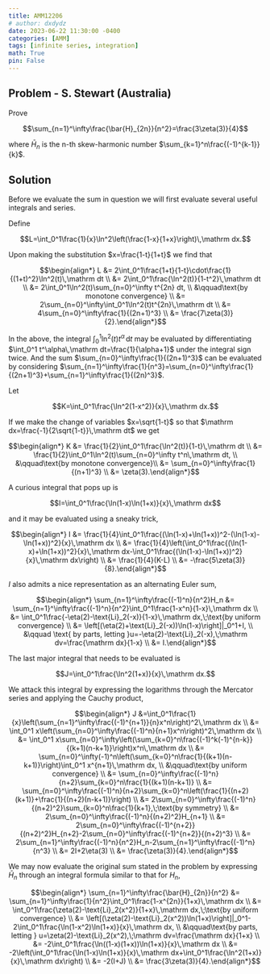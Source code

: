 ```yaml
---
title: AMM12206
# author: dxdydz
date: 2023-06-22 11:30:00 -0400
categories: [AMM]
tags: [infinite series, integration]
math: True
pin: False
---
```


## Problem - S. Stewart (Australia)

Prove

$$\sum_{n=1}^\infty\frac{\bar{H}_{2n}}{n^2}=\frac{3\zeta(3)}{4}$$

where $\bar{H}_n$ is the n-th skew-harmonic number $\sum_{k=1}^n\frac{(-1)^{k-1}}{k}$.

## Solution

Before we evaluate the sum in question we will first evaluate several useful integrals and series.

Define

$$L=\int_0^1\frac{1}{x}\ln^2\left(\frac{1-x}{1+x}\right)\,\mathrm dx.$$

Upon making the substitution $x=\frac{1-t}{1+t}$ we find that

$$\begin{align*}    L &= 2\int_0^1\frac{1+t}{1-t}\cdot\frac{1}{(1+t)^2}\ln^2(t)\,\mathrm dt \\      &= 2\int_0^1\frac{\ln^2(t)}{1-t^2}\,\mathrm dt \\      &= 2\int_0^1\ln^2(t)\sum_{n=0}^\infty t^{2n} dt, \\      &\qquad\text{by monotone convergence} \\      &= 2\sum_{n=0}^\infty\int_0^1\ln^2(t)t^{2n}\,\mathrm dt \\      &= 4\sum_{n=0}^\infty\frac{1}{(2n+1)^3} \\      &= \frac{7\zeta(3)}{2}.\end{align*}$$

In the above, the integral $\int_0^1\ln^2(t)t^\alpha\,\mathrm dt$ may be evaluated by differentiating $\int_0^1 t^\alpha\,\mathrm dt=\frac{1}{\alpha+1}$ under the integral sign twice. And the sum $\sum_{n=0}^\infty\frac{1}{(2n+1)^3}$ can be evaluated by considering $\sum_{n=1}^\infty\frac{1}{n^3}=\sum_{n=0}^\infty\frac{1}{(2n+1)^3}+\sum_{n=1}^\infty\frac{1}{(2n)^3}$.

Let

$$K=\int_0^1\frac{\ln^2(1-x^2)}{x}\,\mathrm dx.$$

If we make the change of variables $x=\sqrt{1-t}$ so that $\mathrm dx=\frac{-1}{2\sqrt{1-t}}\,\mathrm dt$ we get

$$\begin{align*}    K &= \frac{1}{2}\int_0^1\frac{\ln^2(t)}{1-t}\,\mathrm dt \\      &= \frac{1}{2}\int_0^1\ln^2(t)\sum_{n=0}^\infty t^n\,\mathrm dt, \\      &\qquad\text{by monotone convergence}\\      &= \sum_{n=0}^\infty\frac{1}{(n+1)^3} \\      &= \zeta(3).\end{align*}$$

A curious integral that pops up is

$$I=\int_0^1\frac{\ln(1-x)\ln(1+x)}{x}\,\mathrm dx$$

and it may be evaluated using a sneaky trick,

$$\begin{align*}    I &= \frac{1}{4}\int_0^1\frac{(\ln(1-x)+\ln(1+x))^2-(\ln(1-x)-\ln(1+x))^2}{x}\,\mathrm dx \\      &= \frac{1}{4}\left(\int_0^1\frac{(\ln(1-x)+\ln(1+x))^2}{x}\,\mathrm dx-\int_0^1\frac{(\ln(1-x)-\ln(1+x))^2}{x}\,\mathrm dx\right) \\      &= \frac{1}{4}(K-L) \\      &= -\frac{5\zeta(3)}{8}.\end{align*}$$

$I$ also admits a nice representation as an alternating Euler sum,

$$\begin{align*}    \sum_{n=1}^\infty\frac{(-1)^n}{n^2}H_n &= \sum_{n=1}^\infty\frac{(-1)^n}{n^2}\int_0^1\frac{1-x^n}{1-x}\,\mathrm dx \\    &= \int_0^1\frac{-\eta(2)-\text{Li}_2(-x)}{1-x}\,\mathrm dx,\;\text{by uniform convergence} \\    &= \left[(\eta(2)+\text{Li}_2(-x))\ln(1-x)\right]|_0^1+I, \\    &\qquad \text{ by parts, letting }u=-\eta(2)-\text{Li}_2(-x),\;\mathrm dv=\frac{\mathrm dx}{1-x} \\    &= I.\end{align*}$$

The last major integral that needs to be evaluated is

$$J=\int_0^1\frac{\ln^2(1+x)}{x}\,\mathrm dx.$$

We attack this integral by expressing the logarithms through the Mercator series and applying the Cauchy product,

$$\begin{align*}    J &=\int_0^1\frac{1}{x}\left(\sum_{n=1}^\infty\frac{(-1)^{n+1}}{n}x^n\right)^2\,\mathrm dx \\      &= \int_0^1 x\left(\sum_{n=0}^\infty\frac{(-1)^n}{n+1}x^n\right)^2\,\mathrm dx \\      &= \int_0^1 x\sum_{n=0}^\infty\left(\sum_{k=0}^n\frac{(-1)^k(-1)^{n-k}}{(k+1)(n-k+1)}\right)x^n\,\mathrm dx \\      &= \sum_{n=0}^\infty(-1)^n\left(\sum_{k=0}^n\frac{1}{(k+1)(n-k+1)}\right)\int_0^1 x^{n+1}\,\mathrm dx, \\      &\qquad\text{by uniform convergence} \\      &= \sum_{n=0}^\infty\frac{(-1)^n}{n+2}\sum_{k=0}^n\frac{1}{(k+1)(n-k+1)} \\      &= \sum_{n=0}^\infty\frac{(-1)^n}{n+2}\sum_{k=0}^n\left(\frac{1}{(n+2)(k+1)}+\frac{1}{(n+2)(n-k+1)}\right) \\      &= 2\sum_{n=0}^\infty\frac{(-1)^n}{(n+2)^2}\sum_{k=0}^n\frac{1}{k+1},\;\text{by symmetry} \\      &= 2\sum_{n=0}^\infty\frac{(-1)^n}{(n+2)^2}H_{n+1} \\      &= 2\sum_{n=0}^\infty\frac{(-1)^{n+2}}{(n+2)^2}H_{n+2}-2\sum_{n=0}^\infty\frac{(-1)^{n+2}}{(n+2)^3} \\      &= 2\sum_{n=1}^\infty\frac{(-1)^n}{n^2}H_n-2\sum_{n=1}^\infty\frac{(-1)^n}{n^3} \\      &= 2I+2\eta(3) \\      &= \frac{\zeta(3)}{4}.\end{align*}$$

We may now evaluate the original sum stated in the problem by expressing $\bar{H}_n$ through an integral formula similar to that for $H_n$,

$$\begin{align*}    \sum_{n=1}^\infty\frac{\bar{H}_{2n}}{n^2} &= \sum_{n=1}^\infty\frac{1}{n^2}\int_0^1\frac{1-x^{2n}}{1+x}\,\mathrm dx \\    &= \int_0^1\frac{\zeta(2)-\text{Li}_2(x^2)}{1+x}\,\mathrm dx,\;\text{by uniform convergence} \\    &= \left[(\zeta(2)-\text{Li}_2(x^2))\ln(1+x)\right]|_0^1-2\int_0^1\frac{\ln(1-x^2)\ln(1+x)}{x}\,\mathrm dx, \\    &\qquad\text{by parts, letting } u=\zeta(2)-\text{Li}_2(x^2),\;\mathrm dv=\frac{\mathrm dx}{1+x} \\    &= -2\int_0^1\frac{\ln((1-x)(1+x))\ln(1+x)}{x}\,\mathrm dx \\    &= -2\left(\int_0^1\frac{\ln(1-x)\ln(1+x)}{x}\,\mathrm dx+\int_0^1\frac{\ln^2(1+x)}{x}\,\mathrm dx\right) \\    &= -2(I+J) \\    &= \frac{3\zeta(3)}{4}.\end{align*}$$